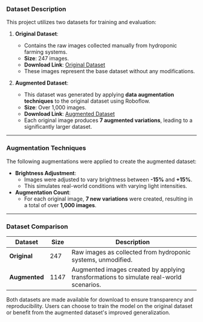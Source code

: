 ### Dataset Description

This project utilizes two datasets for training and evaluation:

1. **Original Dataset**: 
   - Contains the raw images collected manually from hydroponic farming systems.
   - **Size**: 247 images.
   - **Download Link**: [Original Dataset](https://public.roboflow.com/original-dataset-url)
   - These images represent the base dataset without any modifications.

2. **Augmented Dataset**: 
   - This dataset was generated by applying **data augmentation techniques** to the original dataset using Roboflow.
   - **Size**: Over 1,000 images.
   - **Download Link**: [Augmented Dataset](https://public.roboflow.com/augmented-dataset-url)
   - Each original image produces **7 augmented variations**, leading to a significantly larger dataset.

---

### Augmentation Techniques

The following augmentations were applied to create the augmented dataset:
- **Brightness Adjustment**:
  - Images were adjusted to vary brightness between **-15%** and **+15%**.
  - This simulates real-world conditions with varying light intensities.
- **Augmentation Count**:
  - For each original image, **7 new variations** were created, resulting in a total of over **1,000 images**.

---

### Dataset Comparison

| **Dataset**        | **Size** | **Description**                                                                 |
|---------------------|----------|---------------------------------------------------------------------------------|
| **Original**        | 247      | Raw images as collected from hydroponic systems, unmodified.                   |
| **Augmented**       | 1147     | Augmented images created by applying transformations to simulate real-world scenarios. |

Both datasets are made available for download to ensure transparency and reproducibility. Users can choose to train the model on the original dataset or benefit from the augmented dataset's improved generalization.

